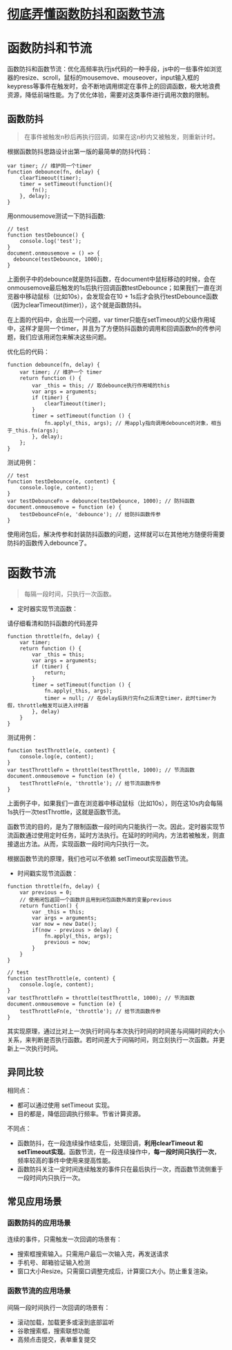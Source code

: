 # [彻底弄懂函数防抖和函数节流](https://segmentfault.com/a/1190000018445196)

# 函数防抖和节流

函数防抖和函数节流：优化高频率执行js代码的一种手段，js中的一些事件如浏览器的resize、scroll，鼠标的mousemove、mouseover，input输入框的keypress等事件在触发时，会不断地调用绑定在事件上的回调函数，极大地浪费资源，降低前端性能。为了优化体验，需要对这类事件进行调用次数的限制。

## 函数防抖

> 在事件被触发n秒后再执行回调，如果在这n秒内又被触发，则重新计时。

根据函数防抖思路设计出第一版的最简单的防抖代码：

```
var timer; // 维护同一个timer
function debounce(fn, delay) {
    clearTimeout(timer);
    timer = setTimeout(function(){
        fn();
    }, delay);
}
```

用onmousemove测试一下防抖函数:

```
// test
function testDebounce() {
    console.log('test');
}
document.onmousemove = () => {
  debounce(testDebounce, 1000);
}
```

上面例子中的debounce就是防抖函数，在document中鼠标移动的时候，会在onmousemove最后触发的1s后执行回调函数testDebounce；如果我们一直在浏览器中移动鼠标（比如10s），会发现会在10 + 1s后才会执行testDebounce函数（因为clearTimeout(timer)），这个就是函数防抖。

在上面的代码中，会出现一个问题，var timer只能在setTimeout的父级作用域中，这样才是同一个timer，并且为了方便防抖函数的调用和回调函数fn的传参问题，我们应该用闭包来解决这些问题。

优化后的代码：

```
function debounce(fn, delay) {
    var timer; // 维护一个 timer
    return function () {
        var _this = this; // 取debounce执行作用域的this
        var args = arguments;
        if (timer) {
            clearTimeout(timer);
        }
        timer = setTimeout(function () {
            fn.apply(_this, args); // 用apply指向调用debounce的对象，相当于_this.fn(args);
        }, delay);
    };
}
```

测试用例：

```
// test
function testDebounce(e, content) {
    console.log(e, content);
}
var testDebounceFn = debounce(testDebounce, 1000); // 防抖函数
document.onmousemove = function (e) {
    testDebounceFn(e, 'debounce'); // 给防抖函数传参
}
```

使用闭包后，解决传参和封装防抖函数的问题，这样就可以在其他地方随便将需要防抖的函数传入debounce了。

# 函数节流

> 每隔一段时间，只执行一次函数。

- 定时器实现节流函数：

请仔细看清和防抖函数的代码差异

```
function throttle(fn, delay) {
    var timer;
    return function () {
        var _this = this;
        var args = arguments;
        if (timer) {
            return;
        }
        timer = setTimeout(function () {
            fn.apply(_this, args);
            timer = null; // 在delay后执行完fn之后清空timer，此时timer为假，throttle触发可以进入计时器
        }, delay)
    }
}
```

测试用例：

```
function testThrottle(e, content) {
    console.log(e, content);
}
var testThrottleFn = throttle(testThrottle, 1000); // 节流函数
document.onmousemove = function (e) {
    testThrottleFn(e, 'throttle'); // 给节流函数传参
}
```

上面例子中，如果我们一直在浏览器中移动鼠标（比如10s），则在这10s内会每隔1s执行一次testThrottle，这就是函数节流。

函数节流的目的，是为了限制函数一段时间内只能执行一次。因此，定时器实现节流函数通过使用定时任务，延时方法执行。在延时的时间内，方法若被触发，则直接退出方法。从而，实现函数一段时间内只执行一次。

根据函数节流的原理，我们也可以不依赖 setTimeout实现函数节流。

- 时间戳实现节流函数：

```
function throttle(fn, delay) {
    var previous = 0;
    // 使用闭包返回一个函数并且用到闭包函数外面的变量previous
    return function() {
        var _this = this;
        var args = arguments;
        var now = new Date();
        if(now - previous > delay) {
            fn.apply(_this, args);
            previous = now;
        }
    }
}

// test
function testThrottle(e, content) {
    console.log(e, content);
}
var testThrottleFn = throttle(testThrottle, 1000); // 节流函数
document.onmousemove = function (e) {
    testThrottleFn(e, 'throttle'); // 给节流函数传参
}
```

其实现原理，通过比对上一次执行时间与本次执行时间的时间差与间隔时间的大小关系，来判断是否执行函数。若时间差大于间隔时间，则立刻执行一次函数。并更新上一次执行时间。

## 异同比较

相同点：

- 都可以通过使用 setTimeout 实现。
- 目的都是，降低回调执行频率。节省计算资源。

不同点：

- 函数防抖，在一段连续操作结束后，处理回调，**利用clearTimeout 和 setTimeout实现**。函数节流，在一段连续操作中，**每一段时间只执行一次**，频率较高的事件中使用来提高性能。
- 函数防抖关注一定时间连续触发的事件只在最后执行一次，而函数节流侧重于一段时间内只执行一次。

## 常见应用场景

### 函数防抖的应用场景

连续的事件，只需触发一次回调的场景有：

- 搜索框搜索输入。只需用户最后一次输入完，再发送请求
- 手机号、邮箱验证输入检测
- 窗口大小Resize。只需窗口调整完成后，计算窗口大小。防止重复渲染。

### 函数节流的应用场景

间隔一段时间执行一次回调的场景有：

- 滚动加载，加载更多或滚到底部监听
- 谷歌搜索框，搜索联想功能
- 高频点击提交，表单重复提交